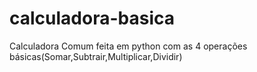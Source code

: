 # calculadora-basica
Calculadora Comum feita em python com as 4 operações básicas(Somar,Subtrair,Multiplicar,Dividir)
